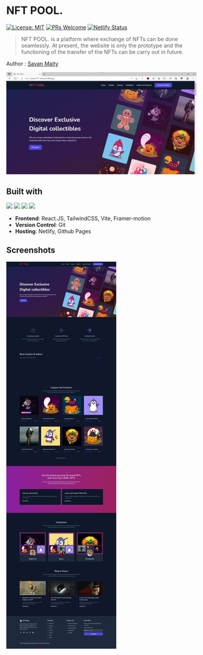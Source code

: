 # NFT POOL.
[![License: MIT](https://img.shields.io/badge/License-MIT-yellow.svg)](https://opensource.org/licenses/MIT) 
[![PRs Welcome](https://img.shields.io/badge/PRs-welcome-brightgreen.svg)](http://makeapullrequest.com) 
[![Netlify Status](https://api.netlify.com/api/v1/badges/04006ff5-da87-42c6-bc1b-3451658ff5d3/deploy-status)](https://app.netlify.com/sites/sayancr777-nft-pool/deploys)

>NFT POOL. is a platform where exchange of NFTs can be done seamlessly. At present, the website is only the prototype and the functioning of the transfer of the NFTs can be carry out in future.

Author : [Sayan Maity](sayancr777@gmail.com)

<p align="center">
  <img src="/src/assets/preview2.jpg" alt="preview2-img">
</p>


## Built with
<img src="https://img.shields.io/badge/React5%20-%23323330.svg?&style=for-the-badge&logo=React&logoColor=%20-%2361DAFB"/> <img src="https://img.shields.io/badge/tailwindcss%20-%23323330.svg?&style=for-the-badge&logo=tailwindcss&logoColor=%2306B6D4"/> <img src="https://img.shields.io/badge/vite%20-%23646CFF.svg?&style=for-the-badge&logo=vite&logoColor=white"/>  <img src="https://img.shields.io/badge/framer%20-%230055FF.svg?&style=for-the-badge&logo=framer&logoColor=white"/> 
- **Frontend**: React.JS, TailwindCSS, Vite, Framer-motion
- **Version Control**: Git
- **Hosting**: Netlify, Github Pages

## Screenshots 

![Alt text](src/assets/preview.jpeg)
